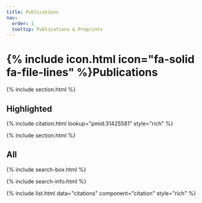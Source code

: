 ```yaml
---
title: Publications
nav:
  order: 1
  tooltip: Publications & Preprints
---
```


# {% include icon.html icon="fa-solid fa-file-lines" %}Publications

{% include section.html %}

## Highlighted

{% include citation.html lookup="pmid:31425581" style="rich" %}

{% include section.html %}

## All

{% include search-box.html %}

{% include search-info.html %}

{% include list.html data="citations" component="citation" style="rich" %}

